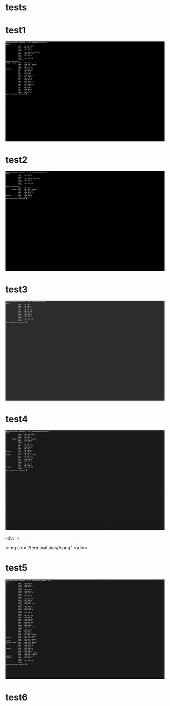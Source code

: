 # tests
# test1
<div >
  <img src="/terminal pics/1.png"
<\div>
  
 # test2
 <div >
  <img src="/terminal pics/2.png"
<\div>
  
 # test3
   <div >
  <img src="/terminal pics/3.png"
<\div>
  
 # test4
 

   <div >
  <img src="/terminal pics/4.png"
<\div>
  
    <div >
  <img src="/terminal pics/5.png"
<\div>
  
 # test5
 
   <div >
  <img src="/terminal pics/6.png"
<\div>
  
 # test6
 
 
  
  
